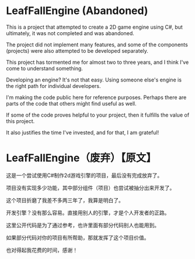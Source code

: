 # LeafFallEngine (Abandoned)

This is a project that attempted to create a 2D game engine using C#, but ultimately, it was not completed and was abandoned.

The project did not implement many features, and some of the components (projects) were also attempted to be developed separately.

This project has tormented me for almost two to three years, and I think I've come to understand something.

Developing an engine? It's not that easy. Using someone else's engine is the right path for individual developers.

I'm making the code public here for reference purposes. Perhaps there are parts of the code that others might find useful as well.

If some of the code proves helpful to your project, then it fulfills the value of this project.

It also justifies the time I've invested, and for that, I am grateful!


# LeafFallEngine（废弃）【原文】

这是一个尝试使用C#制作2d游戏引擎的项目，最后没有完成放弃了。

项目没有实现多少功能，其中部分组件（项目）也尝试被抽分出来开发了。

这个项目折磨了我差不多两三年了，我算是明白了。

开发引擎？没有那么容易。直接用别人的引擎，才是个人开发者的正路。

这里公开代码是为了通过参考，也许里面有部分代码别人也能用到。

如果部分代码对你的项目有所帮助，那就发挥了这个项目价值。

也对得起我花费的时间，感谢！
